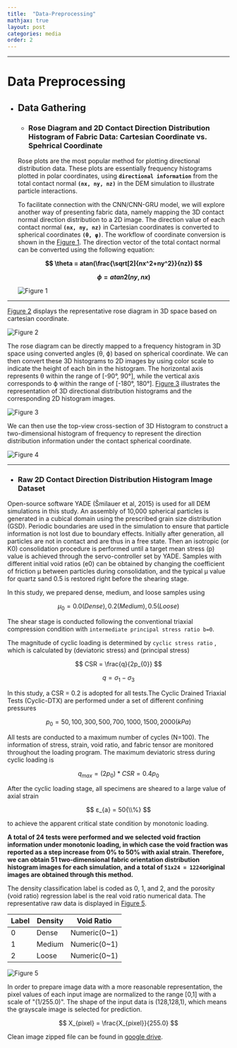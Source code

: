 ```yaml
---
title:  "Data-Preprocessing"
mathjax: true
layout: post
categories: media
order: 2
---
```


---

# Data Preprocessing

* ## **Data Gathering**

  * ### **Rose Diagram and 2D Contact Direction Distribution Histogram of Fabric Data: Cartesian Coordinate vs. Spehrical Coordinate**
 
  Rose plots are the most popular method for plotting directional distribution data. These plots are essentially frequency histograms plotted in polar coordinates, using **`directional information`** from the total contact normal **`(nx, ny, nz)`** in the DEM simulation to illustrate particle interactions.
 
  To facilitate connection with the CNN/CNN-GRU model, we will explore another way of presenting fabric data, namely mapping the 3D contact normal direction distribution to a 2D image. The direction value of each contact normal **`(nx, ny, nz)`** in Cartesian coordinates is converted to spherical coordinates **`(θ, φ)`**. The workflow of coordinate conversion is shown in the [Figure 1]. The direction vector of the total contact normal can be converted using the following equation:
 
  **$$ \theta = atan(\frac{\sqrt[2]{nx^2+ny^2}}{nz}) $$**
 
  **$$ \phi = atan2(ny,nx) $$**

  ![Figure 1](/assets/CC_SC.png)

---
 
  [Figure 2] displays the representative rose diagram in 3D space based on cartesian coordinate. 

  ![Figure 2](/assets/3D_Rose.png)
  
  The rose diagram can be directly mapped to a frequency histogram in 3D space using converted angles (θ, ϕ) based on spherical coordinate. We can then convert these 3D histograms to 2D images by using color scale to indicate the height of each bin in the histogram. The horizontal axis represents θ within the range of [-90°, 90°], while the vertical axis corresponds to ϕ within the range of [-180°, 180°]. [Figure 3] illustrates the representation of 3D directional distribution histograms and the corresponding 2D histogram images.


  ![Figure 3](/assets/3D_Hist.png)

  We can then use the top-view cross-section of 3D Histogram to construct a two-dimensional histogram of frequency to represent the direction distribution information under the contact spherical coordinate.

  ![Figure 4](/assets/2D_HIST.png)
  

---

  * ### **Raw 2D Contact Direction Distribution Histogram Image Dataset**
    
  Open-source software YADE (Šmilauer et al, 2015) is used for all DEM simulations in this study. An assembly of 10,000 spherical particles is generated in a cubical domain using the prescribed grain size distribution (GSD). Periodic boundaries are used in the simulation to ensure that particle information is not lost due to boundary effects. Initially after generation, all particles are not in contact and are thus in a free state. Then an isotropic (or K0) consolidation procedure is performed until a target mean stress (p) value is achieved through the servo-controller set by YADE. Samples with different initial void ratios (e0) can be obtained by changing the coefficient of friction μ between particles during consolidation, and the typical μ value for quartz sand 0.5 is restored right before the shearing stage.

  In this study, we prepared dense, medium, and loose samples using 

  $$ μ_{0} = 0.0 (Dense), 0.2(Medium), 0.5(Loose) $$ 

  The shear stage is conducted following the conventional triaxial compression condition with `intermediate principal stress ratio b=0`. 

  The magnitude of cyclic loading is determined by `cyclic stress ratio` , which is calculated by (deviatoric stress) and (principal stress)

  $$ CSR = \frac{q}{2p_{0}} $$ 

  $$ q = σ_{1}-σ_{3} $$ 

  In this study, a CSR = 0.2 is adopted for all tests.The Cyclic Drained Triaxial Tests (Cyclic-DTX) are performed under a set of different confining pressures 

  $$ p_{0} = 50, 100, 300, 500, 700, 1000, 1500, 2000 (kPa) $$

  All tests are conducted to a maximum number of cycles (N=100). The information of stress, strain, void ratio, and fabric tensor are monitored throughout the loading program. The maximum deviatoric stress during cyclic loading is 

  $$ q_{max}=(2p_{0})*CSR = 0.4p_{0} $$

  After the cyclic loading stage, all specimens are sheared to a large value of axial strain 

  $$ ε_{a} = 50{\\%} $$

  to achieve the apparent critical state condition by monotonic loading.

  **A total of 24 tests were performed and we selected void fraction information under monotonic loading, in which case the void fraction was reported as a step increase from 0% to 50% with axial strain. Therefore, we can obtain 51 two-dimensional fabric orientation distribution histogram images for each simulation, and a total of `51x24 = 1224`original images are obtained through this method.**

  The density classification label is coded as 0, 1, and 2, and the porosity (void ratio) regression label is the real void ratio numerical data. The representative raw data is displayed in [Figure 5].
  
  |Label     |Density     |Void Ratio   |
  |----------|------------|-------------|
  |    0     |  Dense     | Numeric(0~1)|
  |    1     |  Medium    | Numeric(0~1)|
  |    2     |  Loose     | Numeric(0~1)|
  

![Figure 5](/assets/display_raw_image.png)


  In order to prepare image data with a more reasonable representation, the pixel values of each input image are normalized to the range [0,1] with a scale of "(1/255.0)". The shape of the input data is (128,128,1), which means the grayscale image is selected for prediction.

  $$ X_{pixel} = \frac{X_{pixel}}{255.0} $$


Clean image zipped file can be found in [google drive].


[Figure 1]: https://github.com/enki404/enki404.github.io/blob/master/assets/CC_SC.png
[Figure 2]: https://github.com/enki404/enki404.github.io/blob/master/assets/3D_Rose.png
[Figure 3]: https://github.com/enki404/enki404.github.io/blob/master/assets/3D_Hist.png
[Figure 4]: https://github.com/enki404/enki404.github.io/blob/master/assets/2D_HIST.png
[Figure 5]: https://github.com/enki404/enki404.github.io/blob/master/assets/display_raw_image.png
[google drive]: https://drive.google.com/drive/u/0/folders/1FLxUs26gRdet_AtRYPiq9JG4QDGm-j3O
